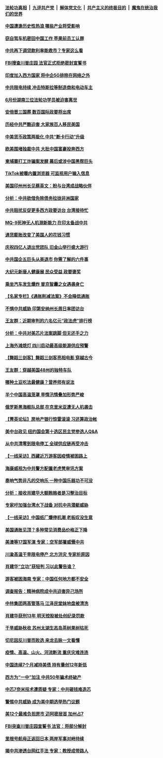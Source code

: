 ####  [法轮功真相](../../../../basic/blob/master/README.md?t=08231731) &nbsp;|&nbsp; [九评共产党](../../../../9ping.md/blob/master/README.md?t=08231731) &nbsp;|&nbsp; [解体党文化](../../../../jtdwh.md/blob/master/README.md?t=08231731)  &nbsp;|&nbsp; [共产主义的终极目的](../../../../gczydzjmd.md/blob/master/README.md?t=08231731) &nbsp;|&nbsp; [魔鬼在统治我们的世界](../../../../mgztzwmdsj.md/blob/master/README.md?t=08231731) 

#### [中国遭逢历史性热浪 哪些产业将受影响](../pages/nf4514/n13808143.md?t=08231731) 

#### [窃自驾车机密回中国工作 苹果前员工认罪](../pages/nf4514/n13808034.md?t=08231731) 

#### [中共再下调贷款利率能救市？专家这么看](../pages/nf4514/n13807934.md?t=08231731) 

#### [FBI搜查川普庄园 法官正式拒绝密封宣誓书](../pages/nf4514/n13807911.md?t=08231731) 

#### [印度加入西方国家 将中企5G排除在网络之外](../pages/nf4514/n13807887.md?t=08231731) 

#### [中共限电持续 冲击特斯拉等制造商和电动车主](../pages/nf4514/n13807864.md?t=08231731) 

#### [6月份湖南三位法轮功学员被迫害离世](../pages/nf4514/n13807730.md?t=08231731) 

#### [安倍晋三国葬 数百国际政要将出席](../pages/nf4514/n13807855.md?t=08231731) 

#### [历经中共严酷迫害 大家族百人移民美国](../pages/nf4514/n13802576.md?t=08231731) 

#### [中美货币政策两极化 中共“断卡行动”升级](../pages/nf4514/n13807808.md?t=08231731) 

#### [欧美围堵独裁中共 大批中国富豪投奔西方](../pages/nf4514/n13807782.md?t=08231731) 

#### [柬埔寨打工诈骗案发酵 幕后或涉中国黑帮巨头](../pages/nf4514/n13807616.md?t=08231731) 

#### [TikTok被曝内置浏览器 可监视用户输入信息](../pages/nf4514/n13807602.md?t=08231731) 

#### [美国印州州长见蔡英文：盼与台湾成战略伙伴](../pages/nf4514/n13807538.md?t=08231731) 

#### [分析：中共欲借免除债务拉拢非洲国家](../pages/nf4514/n13807335.md?t=08231731) 

#### [中共阻扰反促更多西方政要访台 台湾接待忙](../pages/nf4514/n13807337.md?t=08231731) 

#### [MQ-9死神无人机测新能力 在印太备战中共](../pages/nf4514/n13805652.md?t=08231731) 

#### [通货膨胀改变了美国人的花钱习惯](../pages/nf4514/n13807267.md?t=08231731) 

#### [庆祝四亿人退出党团队 旧金山举行盛大游行](../pages/nf4514/n13806913.md?t=08231731) 

#### [中共国企五巨头从美退市 你需了解的六件事](../pages/nf4514/n13807245.md?t=08231731) 

#### [大纪元新唐人健康展 民众受益 政要褒奖](../pages/nf4514/n13806922.md?t=08231731) 

#### [乘坐汽车发生爆炸 普京智囊之女遇袭身亡](../pages/nf4514/n13807110.md?t=08231731) 

#### [【名家专栏】《通胀削减法案》不会降低通胀](../pages/nf4514/n13807172.md?t=08231731) 

#### [不惧中共威胁 印第安纳州长周日率团访台](../pages/nf4514/n13806236.md?t=08231731) 

#### [王友群：近期审判的六名亿元“政法虎”排行榜](../pages/nf4514/n13806233.md?t=08231731) 

#### [分析：中共对美芯片法案跳脚 但无还手之力](../pages/nf4514/n13806771.md?t=08231731) 

#### [上海外滩熄灯 四川启动最高级能源供应预警](../pages/nf4514/n13807092.md?t=08231731) 

#### [【舞蹈三剑客】舞蹈三剑客亮相电影 穿越古今](../pages/nf4514/n13806785.md?t=08231731) 

#### [王友群：穿越美国48州的独特车队](../pages/nf4514/n13806826.md?t=08231731) 

#### [哪种土豆吃法最健康？营养师有说法](../pages/nf4514/n13804936.md?t=08231731) 

#### [半个中国高温笼罩 旱情汛情叠加形势严峻](../pages/nf4514/n13806834.md?t=08231731) 

#### [俄罗斯黑海舰队总部 在克里米亚遭无人机袭击](../pages/nf4514/n13806791.md?t=08231731) 

#### [【菁英论坛】房地产银行惊雷滚滚 习还算政治帐](../pages/nf4514/n13806740.md?t=08231731) 

#### [美中台政见 纽约国会第十选区民主党参选人Q&A](../pages/nf4514/n13806438.md?t=08231731) 

#### [从中共清零到限电停工 全球供应链再受冲击](../pages/nf4514/n13806699.md?t=08231731) 

#### [【一线采访】西藏近万游客因疫情被困路上](../pages/nf4514/n13806690.md?t=08231731) 

#### [海康威视为中共警方配置老虎凳审讯方案](../pages/nf4514/n13798469.md?t=08231731) 

#### [奏响气势非凡的交响乐 一种中国乐器功不可没](../pages/nf4514/n13802031.md?t=08231731) 

#### [分析：接收肖建华大额贿赂者是习整治目标](../pages/nf4514/n13806379.md?t=08231731) 

#### [专家吁加强台湾水下战备 对抗中共潜艇威胁](../pages/nf4514/n13806530.md?t=08231731) 

#### [【一线采访】中国纸厂爆停机潮 老板叹没生意](../pages/nf4514/n13806400.md?t=08231731) 

#### [美国通胀见顶？多种常见消费品价格正下降](../pages/nf4514/n13806334.md?t=08231731) 

#### [美澳等17国军演 专家：空军部署威慑中共](../pages/nf4514/n13806319.md?t=08231731) 

#### [川渝高温干旱限电停产 北方洪灾 专家析原因](../pages/nf4514/n13805975.md?t=08231731) 

#### [肖建华“立功”获轻判 习以此警告谁？](../pages/nf4514/n13806110.md?t=08231731) 

#### [游客被困海南 专家：中国任何地方都不安全](../pages/nf4514/n13806070.md?t=08231731) 

#### [调查报告：精神病院成中共迫害异己场所](../pages/nf4514/n13806163.md?t=08231731) 

#### [中林集团两高管落马 江泽民堂妹地盘被清洗](../pages/nf4514/n13806113.md?t=08231731) 

#### [肖建华获刑13年 明天控股被处创纪录罚款](../pages/nf4514/n13805882.md?t=08231731) 

#### [干旱威胁秋收 苏州太湖生态岛茶树果树枯死](../pages/nf4514/n13806019.md?t=08231731) 

#### [切尼因反川普而败选 来龙去脉一文看懂](../pages/nf4514/n13804749.md?t=08231731) 

#### [疫情、高温、山火、河流断流 重庆灾难连连](../pages/nf4514/n13805867.md?t=08231731) 

#### [中国连续7个月减持美债 持有量创12年新低](../pages/nf4514/n13805844.md?t=08231731) 

#### [西方为“一中”加注 中共50年骗术终破产](../pages/nf4514/n13805808.md?t=08231731) 

#### [中芯7奈米技术遭质疑 专家：中共砸钱难造芯](../pages/nf4514/n13805571.md?t=08231731) 

#### [警惕中共威胁 成为美中期选举热门议题](../pages/nf4514/n13805481.md?t=08231731) 

#### [美12个最难负担房市 迈阿密居首 加州占7](../pages/nf4514/n13805531.md?t=08231731) 

#### [FBI突查川普庄园宣誓书 法官：将部分解封](../pages/nf4514/n13805358.md?t=08231731) 

#### [里根号航母正返回日本 两岸军事对峙持续](../pages/nf4514/n13805423.md?t=08231731) 

#### [揭中共渗透台网红手法 专家：教授成带路人](../pages/nf4514/n13805355.md?t=08231731) 

